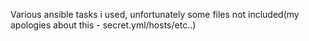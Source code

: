 Various ansible tasks i used, unfortunately some files not included(my apologies about this - secret.yml/hosts/etc..)
